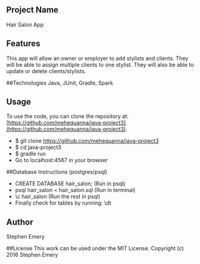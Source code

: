 ## Project Name
Hair Salon App

## Features
This app will allow an owner or employer to add stylists and clients. They will be able to assign multiple clients to one stylist. They will also be able to update or delete clients/stylists.

##Technologies
Java, JUnit, Gradle, Spark

## Usage
To use the code, you can clone the repository at: [https://github.com/mehequanna/java-project3](https://github.com/mehequanna/java-project3).
* $ git clone https://github.com/mehequanna/java-project3
* $ cd java-project3
* $ gradle run
* Go to localhost:4567 in your browser

##Database Instructions (postgres/psql)
* CREATE DATABASE hair_salon; (Run in psql)
* psql hair_salon < hair_salon.sql (Run in terminal)
* \c hair_salon (Run the rest in psql)
* Finally check for tables by running: \dt


## Author
Stephen Emery

##License
This work can be used under the MIT License.
Copyright (c) 2016 Stephen Emery
